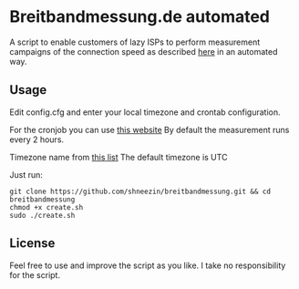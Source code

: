 # Breitbandmessung.de automated

A script to enable customers of lazy ISPs to perform measurement campaigns of the connection speed as described [here](https://www.bundesnetzagentur.de/DE/Sachgebiete/Telekommunikation/Unternehmen_Institutionen/Breitband/Breitbandmessung/start.html) in an automated way.

## Usage

Edit config.cfg and enter your local timezone and crontab configuration.

For the cronjob you can use [this website](https://crontab-generator.org/)
By default the measurement runs every 2 hours.

Timezone name from [this list](https://en.wikipedia.org/wiki/List_of_tz_database_time_zones#List)
The default timezone is UTC


Just run:

```
git clone https://github.com/shneezin/breitbandmessung.git && cd breitbandmessung
chmod +x create.sh
sudo ./create.sh
```

## License

Feel free to use and improve the script as you like. I take no responsibility for the script.
